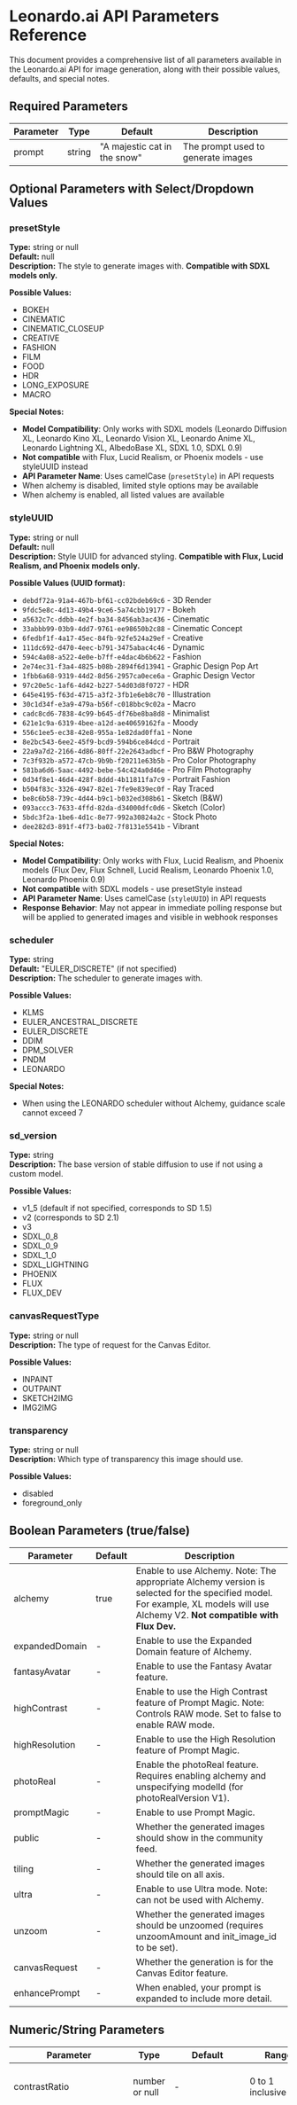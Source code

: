 # Leonardo.ai API Parameters Reference

This document provides a comprehensive list of all parameters available in the Leonardo.ai API for image generation, along with their possible values, defaults, and special notes.

## Required Parameters

| Parameter | Type   | Default                      | Description                        |
| --------- | ------ | ---------------------------- | ---------------------------------- |
| prompt    | string | "A majestic cat in the snow" | The prompt used to generate images |

## Optional Parameters with Select/Dropdown Values

### presetStyle

**Type:** string or null  
**Default:** null  
**Description:** The style to generate images with. **Compatible with SDXL models only.**

**Possible Values:**

- BOKEH
- CINEMATIC
- CINEMATIC_CLOSEUP
- CREATIVE
- FASHION
- FILM
- FOOD
- HDR
- LONG_EXPOSURE
- MACRO

**Special Notes:**

- **Model Compatibility**: Only works with SDXL models (Leonardo Diffusion XL, Leonardo Kino XL, Leonardo Vision XL, Leonardo Anime XL, Leonardo Lightning XL, AlbedoBase XL, SDXL 1.0, SDXL 0.9)
- **Not compatible** with Flux, Lucid Realism, or Phoenix models - use styleUUID instead
- **API Parameter Name**: Uses camelCase (`presetStyle`) in API requests
- When alchemy is disabled, limited style options may be available
- When alchemy is enabled, all listed values are available

### styleUUID

**Type:** string or null  
**Default:** null  
**Description:** Style UUID for advanced styling. **Compatible with Flux, Lucid Realism, and Phoenix models only.**

**Possible Values (UUID format):**

- `debdf72a-91a4-467b-bf61-cc02bdeb69c6` - 3D Render
- `9fdc5e8c-4d13-49b4-9ce6-5a74cbb19177` - Bokeh
- `a5632c7c-ddbb-4e2f-ba34-8456ab3ac436` - Cinematic
- `33abbb99-03b9-4dd7-9761-ee98650b2c88` - Cinematic Concept
- `6fedbf1f-4a17-45ec-84fb-92fe524a29ef` - Creative
- `111dc692-d470-4eec-b791-3475abac4c46` - Dynamic
- `594c4a08-a522-4e0e-b7ff-e4dac4b6b622` - Fashion
- `2e74ec31-f3a4-4825-b08b-2894f6d13941` - Graphic Design Pop Art
- `1fbb6a68-9319-44d2-8d56-2957ca0ece6a` - Graphic Design Vector
- `97c20e5c-1af6-4d42-b227-54d03d8f0727` - HDR
- `645e4195-f63d-4715-a3f2-3fb1e6eb8c70` - Illustration
- `30c1d34f-e3a9-479a-b56f-c018bbc9c02a` - Macro
- `cadc8cd6-7838-4c99-b645-df76be8ba8d8` - Minimalist
- `621e1c9a-6319-4bee-a12d-ae40659162fa` - Moody
- `556c1ee5-ec38-42e8-955a-1e82dad0ffa1` - None
- `8e2bc543-6ee2-45f9-bcd9-594b6ce84dcd` - Portrait
- `22a9a7d2-2166-4d86-80ff-22e2643adbcf` - Pro B&W Photography
- `7c3f932b-a572-47cb-9b9b-f20211e63b5b` - Pro Color Photography
- `581ba6d6-5aac-4492-bebe-54c424a0d46e` - Pro Film Photography
- `0d34f8e1-46d4-428f-8ddd-4b11811fa7c9` - Portrait Fashion
- `b504f83c-3326-4947-82e1-7fe9e839ec0f` - Ray Traced
- `be8c6b58-739c-4d44-b9c1-b032ed308b61` - Sketch (B&W)
- `093accc3-7633-4ffd-82da-d34000dfc0d6` - Sketch (Color)
- `5bdc3f2a-1be6-4d1c-8e77-992a30824a2c` - Stock Photo
- `dee282d3-891f-4f73-ba02-7f8131e5541b` - Vibrant

**Special Notes:**

- **Model Compatibility**: Only works with Flux, Lucid Realism, and Phoenix models (Flux Dev, Flux Schnell, Lucid Realism, Leonardo Phoenix 1.0, Leonardo Phoenix 0.9)
- **Not compatible** with SDXL models - use presetStyle instead
- **API Parameter Name**: Uses camelCase (`styleUUID`) in API requests
- **Response Behavior**: May not appear in immediate polling response but will be applied to generated images and visible in webhook responses

### scheduler

**Type:** string  
**Default:** "EULER_DISCRETE" (if not specified)  
**Description:** The scheduler to generate images with.

**Possible Values:**

- KLMS
- EULER_ANCESTRAL_DISCRETE
- EULER_DISCRETE
- DDIM
- DPM_SOLVER
- PNDM
- LEONARDO

**Special Notes:**

- When using the LEONARDO scheduler without Alchemy, guidance scale cannot exceed 7

### sd_version

**Type:** string  
**Description:** The base version of stable diffusion to use if not using a custom model.

**Possible Values:**

- v1_5 (default if not specified, corresponds to SD 1.5)
- v2 (corresponds to SD 2.1)
- v3
- SDXL_0_8
- SDXL_0_9
- SDXL_1_0
- SDXL_LIGHTNING
- PHOENIX
- FLUX
- FLUX_DEV

### canvasRequestType

**Type:** string or null  
**Description:** The type of request for the Canvas Editor.

**Possible Values:**

- INPAINT
- OUTPAINT
- SKETCH2IMG
- IMG2IMG

### transparency

**Type:** string or null  
**Description:** Which type of transparency this image should use.

**Possible Values:**

- disabled
- foreground_only

## Boolean Parameters (true/false)

| Parameter      | Default | Description                                                                                                                                   |
| -------------- | ------- | --------------------------------------------------------------------------------------------------------------------------------------------- |
| alchemy        | true    | Enable to use Alchemy. Note: The appropriate Alchemy version is selected for the specified model. For example, XL models will use Alchemy V2. **Not compatible with Flux Dev.** |
| expandedDomain | -       | Enable to use the Expanded Domain feature of Alchemy.                                                                                         |
| fantasyAvatar  | -       | Enable to use the Fantasy Avatar feature.                                                                                                     |
| highContrast   | -       | Enable to use the High Contrast feature of Prompt Magic. Note: Controls RAW mode. Set to false to enable RAW mode.                            |
| highResolution | -       | Enable to use the High Resolution feature of Prompt Magic.                                                                                    |
| photoReal      | -       | Enable the photoReal feature. Requires enabling alchemy and unspecifying modelId (for photoRealVersion V1).                                   |
| promptMagic    | -       | Enable to use Prompt Magic.                                                                                                                   |
| public         | -       | Whether the generated images should show in the community feed.                                                                               |
| tiling         | -       | Whether the generated images should tile on all axis.                                                                                         |
| ultra          | -       | Enable to use Ultra mode. Note: can not be used with Alchemy.                                                                                 |
| unzoom         | -       | Whether the generated images should be unzoomed (requires unzoomAmount and init_image_id to be set).                                          |
| canvasRequest  | -       | Whether the generation is for the Canvas Editor feature.                                                                                      |
| enhancePrompt  | -       | When enabled, your prompt is expanded to include more detail.                                                                                 |

## Numeric/String Parameters

| Parameter                | Type            | Default                                | Range                                                | Description                                                                                                                                                                                                                                                                                                                     |
| ------------------------ | --------------- | -------------------------------------- | ---------------------------------------------------- | ------------------------------------------------------------------------------------------------------------------------------------------------------------------------------------------------------------------------------------------------------------------------------------------------------------------------------- |
| contrastRatio            | number or null  | -                                      | 0 to 1 inclusive                                     | Contrast Ratio to use with Alchemy. Must be a float between 0 and 1 inclusive.                                                                                                                                                                                                                                                  |
| contrast                 | number or null  | 1.0                                    | 1.0 to 4.5                                           | Adjusts the contrast level of the generated image. Used in Phoenix and Flux models. Accepts values [1.0, 1.3, 1.8, 2.5, 3, 3.5, 4, 4.5]. **For Phoenix with alchemy enabled, contrast must be 2.5 or higher.** **API Parameter Name**: Uses camelCase (`contrast`) and requires numeric conversion. |
| guidance_scale           | integer or null | 7                                      | 1 to 20                                              | How strongly the generation should reflect the prompt. 7 is recommended. Must be between 1 and 20. **API Parameter Name**: Uses snake_case (`guidance_scale`).                                                                                                                                                               |
| height                   | integer or null | 576                                    | 32 to 1536                                           | The input height of the images. Must be between 32 and 1536 and be a multiple of 8. Note: Input resolution is not always the same as output resolution due to upscaling from other features.                                                                                                                                    |
| imagePromptWeight        | number or null  | -                                      | -                                                    | Weight for image prompts.                                                                                                                                                                                                                                                                                                       |
| init_strength            | number or null  | 0.5                                    | 0.1 to 0.9                                           | How strongly the generated images should reflect the original image in image2image. Must be a float between 0.1 and 0.9.                                                                                                                                                                                                        |
| modelId                  | string or null  | "1e60896f-3c26-4296-8ecc-53e2afecc132" | -                                                    | The model ID used for image generation. If not provided, uses sd_version to determine the version of Stable Diffusion to use. In-app, model IDs are under the Finetune Models menu. Click on the platform model or your custom model, then click View More. For platform models, you can also use the List Platform Models API. |
| negative_prompt          | string or null  | -                                      | -                                                    | The negative prompt used for the image generation. **API Parameter Name**: Uses snake_case (`negative_prompt`).                                                                                                                                                                                                                |
| num_images               | integer or null | 1                                      | 1 to 8                                               | The number of images to generate. Must be between 1 and 8. If either width or height is over 768, must be between 1 and 4. **API Parameter Name**: Uses snake_case (`num_images`).                                                                                                                                            |
| num_inference_steps      | integer or null | 20                                     | 10 to 60                                             | The Step Count to use for the generation. Must be between 10 and 60. **API Parameter Name**: Uses snake_case (`num_inference_steps`).                                                                                                                                                                                         |
| photoRealVersion         | string or null  | -                                      | "v1" or "v2"                                         | The version of photoReal to use. Must be v1 or v2.                                                                                                                                                                                                                                                                              |
| photoRealStrength        | number or null  | 0.55 (default)                         | -                                                    | Depth of field of photoReal. Must be 0.55 for low, 0.5 for medium, or 0.45 for high.                                                                                                                                                                                                                                            |
| promptMagicStrength      | number or null  | 0.5                                    | 0.1 to 1.0                                           | Strength of prompt magic. Must be a float between 0.1 and 1.0. **API Parameter Name**: Uses snake_case (`prompt_magic_strength`).                                                                                                                                                                                             |
| promptMagicVersion       | string or null  | -                                      | "v2" or "v3"                                         | Prompt magic version, for use when promptMagic: true.                                                                                                                                                                                                                                                                           |
| seed                     | integer or null | -                                      | Up to 2147483637 (Flux) or 9999999998 (other models) | Apply a fixed seed to maintain consistency across generation sets. The maximum seed value is 2147483637 for Flux and 9999999998 for other models.                                                                                                                                                                               |
| unzoomAmount             | number or null  | 0.2                                    | 0.1 to 1.0                                           | How much the image should be unzoomed (requires an init_image_id and unzoom to be set to true).                                                                                                                                                                                                                                 |
| upscaleRatio             | number or null  | -                                      | 1 to 4                                               | How much the image should be upscaled. **(Enterprise Only)**                                                                                                                                                                                                                                                                    |
| width                    | integer or null | 1024                                   | 32 to 1536                                           | The input width of the images. Must be between 32 and 1536 and be a multiple of 8. Note: Input resolution is not always the same as output resolution due to upscaling from other features.                                                                                                                                     |
| enhancePromptInstruction | string or null  | -                                      | -                                                    | When enhancePrompt is enabled, the prompt is enhanced based on the given instructions.                                                                                                                                                                                                                                          |
| weighting                | number or null  | 0.5                                    | 0.0 to 1.0                                           | How much weighting to use for generation.                                                                                                                                                                                                                                                                                       |

## Array Parameters

### controlnets (array of objects or null)

For image guidance via ControlNet. Each object in the array can have:

- **initImageId**: ID of the image
- **initImageType**: "GENERATED" or "UPLOADED"
- **preprocessorId**: ID values for different ControlNet types:
  - 67: Style Reference
  - 133: Character Reference
  - 182: Content Reference
- **strengthType**: Strength of the ControlNet effect
  - Values: "Low", "Mid", "High", "Ultra", "Max"
  - For Content Reference and Character Reference, only "Low", "Mid", and "High" are supported
  - Style Reference supports all values from "Low" to "Max"
- **weight**: Number value (0.1 to 2.0) for ControlNet influence
- **influence**: Number value when multiple Style References are used (only used for Style Reference)

### elements (array of objects or null)

For adding Leonardo elements to the generation.

### userElements (array of objects or null)

For adding user-created elements to the generation.

### imagePrompts (array of strings or null)

Array of image IDs to use as prompts.

## Special ID Parameters

| Parameter                | Type           | Description                                                 |
| ------------------------ | -------------- | ----------------------------------------------------------- |
| init_generation_image_id | string or null | The ID of an existing image to use in image2image.          |
| init_image_id            | string or null | The ID of an Init Image to use in image2image.              |
| canvasInitId             | string or null | The ID of an initial image to use in Canvas Editor request. |
| canvasMaskId             | string or null | The ID of a mask image to use in Canvas Editor request.     |

## Model Compatibility Matrix

| Parameter   | SDXL Models | Phoenix Models | Flux Models | Lucid Realism |
|-------------|-------------|----------------|-------------|---------------|
| presetStyle | ✅          | ❌             | ❌          | ❌            |
| styleUUID   | ❌          | ✅             | ✅          | ✅            |
| alchemy     | ✅          | ✅             | ❌          | ✅            |
| contrast    | ✅          | ✅ (2.5+ with alchemy) | ✅ | ✅         |

## API Naming Conventions

Leonardo's API uses inconsistent naming conventions:

### camelCase Parameters
- `styleUUID`
- `presetStyle`  
- `modelId`
- `contrast`

### snake_case Parameters
- `negative_prompt`
- `guidance_scale`
- `num_inference_steps`
- `prompt_magic_strength`

## Response Behavior Notes

**Important**: Leonardo's API has inconsistent response behavior regarding parameter acknowledgment:

- **Immediate Polling Response**: Often omits style parameters (`presetStyle`, `styleUUID`) even when successfully applied
- **Webhook Response**: Contains complete parameter details including applied styles  
- **Visual Verification**: Style parameters are applied to generated images even when not shown in response metadata

Users should verify styling through visual inspection of generated images rather than relying solely on API response metadata.

## Special Notes and Interactions

1. **Model IDs**: ModelIds can be found in the Leonardo.ai App. Go to 'Finetune Models', select 'Platform Models' or 'Your Models', click on your desired model, then click 'View More' to display the Model ID.

2. **photoReal settings**:
   - For photoRealVersion "v1": Enable alchemy and do not specify modelId
   - For photoRealVersion "v2": Enable alchemy and specify modelId as one of: Leonardo Kino XL, Leonardo Diffusion XL, or Leonardo Vision XL

3. **Alchemy compatibility**:
   - When using Alchemy V2, the output dimension is 1.75 times bigger than input
   - When using Alchemy V1, the output is 1.5 times bigger
   - When using Alchemy V1 and high resolution, the output is twice the input
   - Alchemy V2 works with SDXL models like Leonardo Vision XL, Leonardo Diffusion XL, AlbedoBase XL and KinoXL
   - **Flux Dev does not support Alchemy** - will return error if alchemy is enabled

4. **Guidance Scale limitations**:
   - Without Alchemy, the guidance scale operates within a range of 1-20
   - With Alchemy enabled, excluding the SDXL model, the scale extends from 2 to 30
   - When the LEONARDO scheduler is active without Alchemy, the guidance scale cannot exceed 7

5. **Prompt Magic RAW mode**: To enable RAW mode in Prompt Magic V3, set highContrast to false

6. **Phoenix Model Requirements**: For Phoenix, if alchemy is true, contrast needs to be 2.5 or higher

7. **Style Parameter Exclusivity**: Use either `presetStyle` OR `styleUUID`, not both. The appropriate parameter depends on your selected model type.